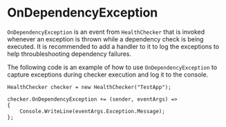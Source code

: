 # OnDependencyException

```OnDependencyException``` is an event from ```HealthChecker```
that is invoked whenever an exception is thrown while a dependency
check is being executed. It is recommended to add a handler to it
to log the exceptions to help throubleshooting dependency failures.

The following code is an example of how to use ```OnDependencyException```
to capture exceptions during checker execution and log it to the console.

```
HealthChecker checker = new HealthChecker("TestApp");

checker.OnDependencyException += (sender, eventArgs) =>
{
    Console.WriteLine(eventArgs.Exception.Message);
};
```